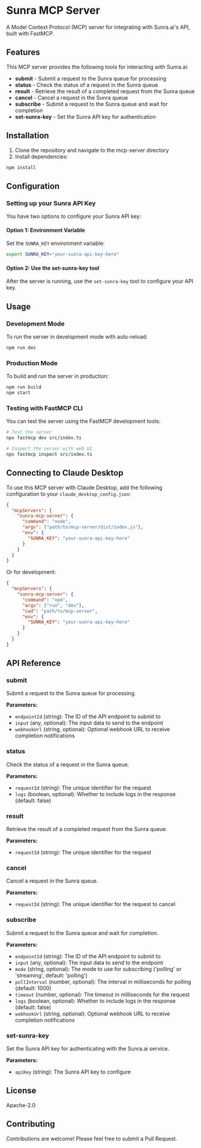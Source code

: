 # Sunra MCP Server

A Model Context Protocol (MCP) server for integrating with Sunra.ai's API, built with FastMCP.

## Features

This MCP server provides the following tools for interacting with Sunra.ai:

- **submit** - Submit a request to the Sunra queue for processing
- **status** - Check the status of a request in the Sunra queue
- **result** - Retrieve the result of a completed request from the Sunra queue
- **cancel** - Cancel a request in the Sunra queue
- **subscribe** - Submit a request to the Sunra queue and wait for completion
- **set-sunra-key** - Set the Sunra API key for authentication

## Installation

1. Clone the repository and navigate to the mcp-server directory
2. Install dependencies:

```bash
npm install
```

## Configuration

### Setting up your Sunra API Key

You have two options to configure your Sunra API key:

#### Option 1: Environment Variable
Set the `SUNRA_KEY` environment variable:

```bash
export SUNRA_KEY="your-sunra-api-key-here"
```

#### Option 2: Use the set-sunra-key tool
After the server is running, use the `set-sunra-key` tool to configure your API key.

## Usage

### Development Mode
To run the server in development mode with auto-reload:

```bash
npm run dev
```

### Production Mode
To build and run the server in production:

```bash
npm run build
npm start
```

### Testing with FastMCP CLI
You can test the server using the FastMCP development tools:

```bash
# Test the server
npx fastmcp dev src/index.ts

# Inspect the server with web UI
npx fastmcp inspect src/index.ts
```

## Connecting to Claude Desktop

To use this MCP server with Claude Desktop, add the following configuration to your `claude_desktop_config.json`:

```json
{
  "mcpServers": {
    "sunra-mcp-server": {
      "command": "node",
      "args": ["path/to/mcp-server/dist/index.js"],
      "env": {
        "SUNRA_KEY": "your-sunra-api-key-here"
      }
    }
  }
}
```

Or for development:

```json
{
  "mcpServers": {
    "sunra-mcp-server": {
      "command": "npm",
      "args": ["run", "dev"],
      "cwd": "path/to/mcp-server",
      "env": {
        "SUNRA_KEY": "your-sunra-api-key-here"
      }
    }
  }
}
```

## API Reference

### submit
Submit a request to the Sunra queue for processing.

**Parameters:**
- `endpointId` (string): The ID of the API endpoint to submit to
- `input` (any, optional): The input data to send to the endpoint
- `webhookUrl` (string, optional): Optional webhook URL to receive completion notifications

### status
Check the status of a request in the Sunra queue.

**Parameters:**
- `requestId` (string): The unique identifier for the request
- `logs` (boolean, optional): Whether to include logs in the response (default: false)

### result
Retrieve the result of a completed request from the Sunra queue.

**Parameters:**
- `requestId` (string): The unique identifier for the request

### cancel
Cancel a request in the Sunra queue.

**Parameters:**
- `requestId` (string): The unique identifier for the request to cancel

### subscribe
Submit a request to the Sunra queue and wait for completion.

**Parameters:**
- `endpointId` (string): The ID of the API endpoint to submit to
- `input` (any, optional): The input data to send to the endpoint
- `mode` (string, optional): The mode to use for subscribing ('polling' or 'streaming', default: 'polling')
- `pollInterval` (number, optional): The interval in milliseconds for polling (default: 1000)
- `timeout` (number, optional): The timeout in milliseconds for the request
- `logs` (boolean, optional): Whether to include logs in the response (default: false)
- `webhookUrl` (string, optional): Optional webhook URL to receive completion notifications

### set-sunra-key
Set the Sunra API key for authenticating with the Sunra.ai service.

**Parameters:**
- `apiKey` (string): The Sunra API key to configure

## License

Apache-2.0

## Contributing

Contributions are welcome! Please feel free to submit a Pull Request. 
